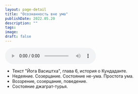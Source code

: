 ```yaml
---
layout: page-detail
title: "Осознанность вне ума"
publishDate: 2022.05.20
description: ""
tags:
image:
draft: false
---
```


<audio title="2022.05.20 - Осознанность вне ума.mp3" src="/upload/iblock/710/71010bacd5f60113fbf3a08520850c4d.mp3" controls=""></audio>

* Текст "Йога Васиштха", глава 6, история о Кундаданте.
* Недеяние. Созерцание. Состояние не-ума. Простота ума.
* Воззрение, созерцание, поведение.
* Состояние джаграт-турья.

  
